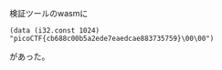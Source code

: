 検証ツールのwasmに
```
(data (i32.const 1024) "picoCTF{cb688c00b5a2ede7eaedcae883735759}\00\00")
```
があった。
